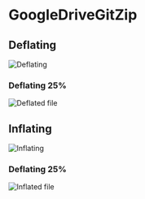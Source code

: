 # GoogleDriveGitZip

## Deflating

![Deflating](/images/deflating.jpg)

  ### Deflating 25%

  <img class= "twenty-five-percent" src="/images/deflating.jpg" alt ="Deflated file">



## Inflating

![Inflating](/images/inflating.jpg)

  ### Deflating 25%

<img class= "twenty-five-percent" src="/images/inflating.jpg" alt ="Inflated file">
